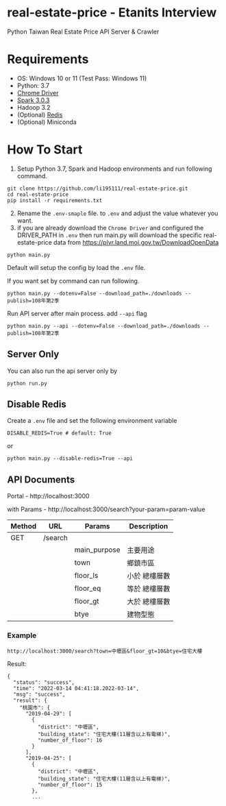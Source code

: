 # real-estate-price - Etanits Interview
Python Taiwan Real Estate Price API Server & Crawler

# Requirements
- OS: Windows 10 or 11 (Test Pass: Windows 11)
- Python: 3.7
- [Chrome Driver](https://chromedriver.chromium.org/)
- [Spark 3.0.3](https://spark.apache.org/downloads.html)
- Hadoop 3.2
- (Optional) [Redis](https://redis.io/download)
- (Optional) Miniconda
# How To Start

1. Setup Python 3.7, Spark and Hadoop environments and run following command.
```
git clone https://github.com/li195111/real-estate-price.git
cd real-estate-price
pip install -r requirements.txt
```
2. Rename the `.env-smaple` file. to `.env` and adjust the value whatever you want.
3. if you are already download the `Chrome Driver` and configured the DRIVER_PATH in `.env` then run main.py will download the specific real-estate-price data from https://plvr.land.moi.gov.tw/DownloadOpenData

```
python main.py
```

Default will setup the config by load the `.env` file.

If you want set by command can run following.
```
python main.py --dotenv=False --download_path=./downloads --publish=108年第2季
```
Run API server after main process. add `--api` flag
```
python main.py --api --dotenv=False --download_path=./downloads --publish=108年第2季
```

## Server Only

You can also run the api server only by

```
python run.py
```

## Disable Redis
Create a `.env` file and set the following environment variable

```
DISABLE_REDIS=True # default: True
```
or 
```
python main.py --disable-redis=True --api
```

## API Documents

Portal - http://localhost:3000

with Params - http://localhost:3000/search?your-param=param-value

|Method | URL | Params | Description |
|-|-|-|-|
|GET| /search |
| | | main_purpose | 主要用途 |
| | | town | 鄉鎮市區 |
| | | floor_ls | 小於 總樓層數 |
| | | floor_eq | 等於 總樓層數 |
| | | floor_gt | 大於 總樓層數 |
| | | btye | 建物型態 |

### Example

`http://localhost:3000/search?town=中壢區&floor_gt=10&btye=住宅大樓`

Result:
```
{
  "status": "success",
  "time": "2022-03-14 04:41:18.2022-03-14",
  "msg": "success",
  "result": {
    "桃園市": {
      "2019-04-29": [
        {
          "district": "中壢區",
          "building_state": "住宅大樓(11層含以上有電梯)",
          "number_of_floor": 16
        }
      ],
      "2019-04-25": [
        {
          "district": "中壢區",
          "building_state": "住宅大樓(11層含以上有電梯)",
          "number_of_floor": 15
        },
        ...
```
